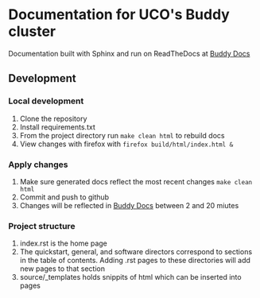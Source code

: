 # Documentation for UCO's Buddy cluster
Documentation built with Sphinx and run on ReadTheDocs at [Buddy Docs](https://buddy-docs.readthedocs.io/en/latest/)

## Development

### Local development
1. Clone the repository
2. Install requirements.txt
3. From the project directory run `` make clean html `` to rebuild docs
4. View changes with firefox with `` firefox build/html/index.html & ``

### Apply changes
1. Make sure generated docs reflect the most recent changes `` make clean html ``
2. Commit and push to github
3. Changes will be reflected in [Buddy Docs](https://buddy-docs.readthedocs.io/en/latest/) between 2 and 20 miutes

### Project structure
1. index.rst is the home page
2. The quickstart, general, and software directors correspond to sections in the table of contents. Adding .rst pages to these directories will add new pages to that section
3. source/\_templates holds snippits of html which can be inserted into pages
